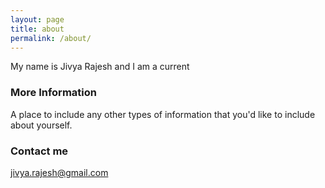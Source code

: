 ```yaml
---
layout: page
title: about
permalink: /about/
---
```


My name is Jivya Rajesh and I am a current 

### More Information

A place to include any other types of information that you'd like to include about yourself.

### Contact me

[jivya.rajesh@gmail.com](mailto:jivya.rajesh@gmail.com)
